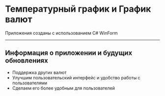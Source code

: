 # Температурный график и График валют 
Приложения созданы с использованием C# WinForm

------------------------------------------------------------------------------------------------

## Информация о приложении и будущих обновлениях
- Поддержка других валют
- Улучшим пользовательский интерфейс и удобство работы с пользователями
- Сделаем его более удобным для пользователей

